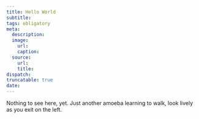 ```yaml
---
title: Hello World
subtitle:
tags: obligatory
meta:
  description:
  image:
    url:
    caption:
  source:
    url:
    title:
dispatch:
truncatable: true
date:
---
```

Nothing to see here, yet. Just another amoeba learning to walk, look lively as you exit on the left.
